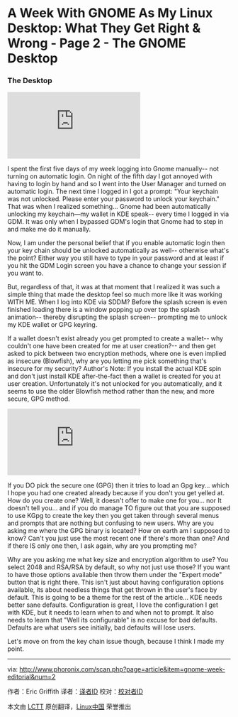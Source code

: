 A Week With GNOME As My Linux Desktop: What They Get Right & Wrong - Page 2 - The GNOME Desktop
================================================================================
### The Desktop ###

![](http://www.phoronix.net/image.php?id=gnome-week-editorial&image=gnome_week_gdm_show&w=1920)

I spent the first five days of my week logging into Gnome manually-- not turning on automatic login. On night of the fifth day I got annoyed with having to login by hand and so I went into the User Manager and turned on automatic login. The next time I logged in I got a prompt: "Your keychain was not unlocked. Please enter your password to unlock your keychain." That was when I realized something... Gnome had been automatically unlocking my keychain—my wallet in KDE speak-- every time I logged in via GDM. It was only when I bypassed GDM's login that Gnome had to step in and make me do it manually.

Now, I am under the personal belief that if you enable automatic login then your key chain should be unlocked automatically as well-- otherwise what's the point? Either way you still have to type in your password and at least if you hit the GDM Login screen you have a chance to change your session if you want to.

But, regardless of that, it was at that moment that I realized it was such a simple thing that made the desktop feel so much more like it was working WITH ME. When I log into KDE via SDDM? Before the splash screen is even finished loading there is a window popping up over top the splash animation-- thereby disrupting the splash screen-- prompting me to unlock my KDE wallet or GPG keyring.

If a wallet doesn't exist already you get prompted to create a wallet-- why couldn't one have been created for me at user creation?-- and then get asked to pick between two encryption methods, where one is even implied as insecure (Blowfish), why are you letting me pick something that's insecure for my security? Author's Note: If you install the actual KDE spin and don't just install KDE after-the-fact then a wallet is created for you at user creation. Unfortunately it's not unlocked for you automatically, and it seems to use the older Blowfish method rather than the new, and more secure, GPG method.

![](http://www.phoronix.net/image.php?id=gnome-week-editorial&image=gnome_week_kgpg_show&w=1920)

If you DO pick the secure one (GPG) then it tries to load an Gpg key... which I hope you had one created already because if you don't you get yelled at. How do you create one? Well, it doesn't offer to make one for you... nor It doesn't tell you... and if you do manage TO figure out that you are supposed to use KGpg to create the key then you get taken through several menus and prompts that are nothing but confusing to new users. Why are you asking me where the GPG binary is located? How on earth am I supposed to know? Can't you just use the most recent one if there's more than one? And if there IS only one then, I ask again, why are you prompting me?

Why are you asking me what key size and encryption algorithm to use? You select 2048 and RSA/RSA by default, so why not just use those? If you want to have those options available then throw them under the "Expert mode" button that is right there. This isn't just about having configuration options available, its about needless things that get thrown in the user's face by default. This is going to be a theme for the rest of the article... KDE needs better sane defaults. Configuration is great, I love the configuration I get with KDE, but it needs to learn when to and when not to prompt. It also needs to learn that "Well its configurable" is no excuse for bad defaults. Defaults are what users see initially, bad defaults will lose users.

Let's move on from the key chain issue though, because I think I made my point. 

--------------------------------------------------------------------------------

via: http://www.phoronix.com/scan.php?page=article&item=gnome-week-editorial&num=2

作者：Eric Griffith
译者：[译者ID](https://github.com/译者ID)
校对：[校对者ID](https://github.com/校对者ID)

本文由 [LCTT](https://github.com/LCTT/TranslateProject) 原创翻译，[Linux中国](https://linux.cn/) 荣誉推出